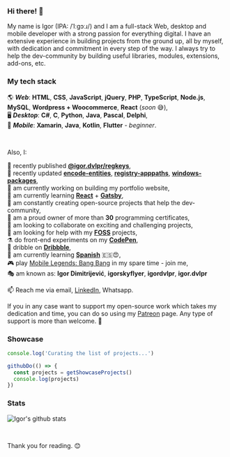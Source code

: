 ### Hi there! 👋

My name is Igor (IPA: /ˈIːɡɔːɹ/) and I am a full-stack Web, desktop and mobile developer with a strong passion for everything digital.
I have an extensive experience in building projects from the ground up, all by myself, with dedication and commitment in every step of the way.
I always try to help the dev-community by building useful libraries, modules, extensions, add-ons, etc.

### My tech stack
🌎 __*Web*__: **HTML**, **CSS**, **JavaScript**, **jQuery**, **PHP**, **TypeScript**, **Node.js**, **MySQL**, **Wordpress + Woocommerce**, **React** (*soon* 😅), <br>
🖥️ __*Desktop*__: **C#**, **C**, **Python**, **Java**, **Pascal**, **Delphi**, <br>
📱 __*Mobile*__: **Xamarin**, **Java**, **Kotlin**, **Flutter** - *beginner*. <br>

<br>

Also, I:

📢 recently published **[@igor.dvlpr/regkeys](https://www.npmjs.com/package/@igor.dvlpr/regkeys)**, <br>
👀 recently updated **[encode-entities](https://www.npmjs.com/package/encode-entities)**, **[registry-apppaths](https://www.npmjs.com/package/registry-apppaths)**, **[windows-packages](https://www.npmjs.com/package/windows-packages)**, <br>
🔭 am currently working on building my portfolio website, <br>
🌱 am currently learning **[React](https://reactjs.org)** + **[Gatsby](https://www.gatsbyjs.com)**, <br>
🎁 am constantly creating open-source projects that help the dev-community, <br>
📒 am a proud owner of more than **30** programming certificates, <br>
👯 am looking to collaborate on exciting and challenging projects, <br>
🤝 am looking for help with my **[FOSS](https://github.com/igorskyflyer?tab=repositories)** projects, <br>
⚗️ do front-end experiments on my **[CodePen](https://codepen.io/igorskyflyer/pens/public/)**, <br>
🏀 dribble on **[Dribbble](https://dribbble.com/igordvlpr)**, <br>
🙊 am currently learning **[Spanish](https://en.m.wikipedia.org/wiki/Spanish_language)** 🇪🇸😍, <br>
🎮 play [Mobile Legends: Bang Bang](https://mobilelegends.com/en) in my spare time - join me, <br>
🎭 am known as: **Igor Dimitrijević**, **igorskyflyer**, **igordvlpr**, **igor.dvlpr** <br>

📫 Reach me via email, [LinkedIn](https://www.linkedin.com/in/igor-dvlpr), Whatsapp.
<br>

If you in any case want to support my open-source work which takes my dedication and time, you can do so using my [Patreon](https://patreon.com/igor_dvlpr) page.
Any type of support is more than welcome. 🙂

### Showcase

````js
console.log('Curating the list of projects...')

githubDo(() => {
  const projects = getShowcaseProjects()
  console.log(projects)
})
````

### Stats

![Igor's github stats](https://github-readme-stats.vercel.app/api?username=igorskyflyer&count_private=true&show_icons=true)

<br>

Thank you for reading. 😊
